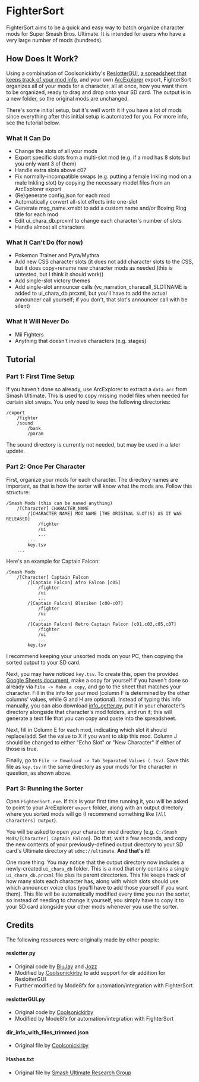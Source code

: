 # FighterSort

FighterSort aims to be a quick and easy way to batch organize character mods for Super Smash Bros. Ultimate. It is intended for users who have a very large number of mods (hundreds).

## How Does It Work?

Using a combination of Coolsonickirby's [ReslotterGUI](https://github.com/CSharpM7/reslotter), [a spreadsheet that keeps track of your mod info](https://docs.google.com/spreadsheets/d/1aaScKKdMVOpkFsszZ-uI_kb3F-kEVy_W5SYR6iWR1I0), and your own [ArcExplorer](https://github.com/ScanMountGoat/ArcExplorer) export, FighterSort organizes all of your mods for a character, all at once, how you want them to be organized, ready to drag and drop onto your SD card. The output is in a new folder, so the original mods are unchanged.

There's some initial setup, but it's well worth it if you have a lot of mods since everything after this initial setup is automated for you. For more info, see the tutorial below.

### What It Can Do

- Change the slots of all your mods
- Export specific slots from a multi-slot mod (e.g. if a mod has 8 slots but you only want 3 of them)
- Handle extra slots above c07
- Fix normally-incompatible swaps (e.g. putting a female Inkling mod on a male Inkling slot) by copying the necessary model files from an ArcExplorer export
- (Re)generate config.json for each mod
- Automatically convert all-slot effects into one-slot
- Generate msg_name.xmsbt to add a custom name and/or Boxing Ring title for each mod
- Edit ui_chara_db.prcxml to change each character's number of slots
- Handle almost all characters

### What It Can't Do (for now)

- Pokemon Trainer and Pyra/Mythra
- Add new CSS character slots (it does not add character slots to the CSS, but it does copy+rename new character mods as needed (this is untested, but I think it should work))
- Add single-slot victory themes
- Add single-slot announcer calls (vc_narration_characall_SLOTNAME is added to ui_chara_db.prcxml, but you'll have to add the actual announcer call yourself; if you don't, that slot's announcer call with be silent)

### What It Will Never Do
- Mii Fighters
- Anything that doesn't involve characters (e.g. stages)

## Tutorial

### Part 1: First Time Setup
If you haven't done so already, use ArcExplorer to extract a `data.arc` from Smash Ultimate. This is used to copy missing model files when needed for certain slot swaps. You only need to keep the following directories:
```
/export
    /fighter
    /sound
        /bank
        /param
```
The sound directory is currently not needed, but may be used in a later update.

### Part 2: Once Per Character
First, organize your mods for each character. The directory names are important, as that is how the sorter will know what the mods are. Follow this structure:
```
/Smash Mods (this can be named anything)
    /[Character] CHARACTER_NAME
        /[CHARACTER_NAME] MOD_NAME [THE ORIGINAL SLOT(S) AS IT WAS RELEASED]
            /fighter
            /ui
            ...
        ...
        key.tsv
    ...
```
Here's an example for Captain Falcon:
```
/Smash Mods
    /[Character] Captain Falcon
        /[Captain Falcon] Afro Falcon [c05]
            /fighter
            /ui
            ...
        /[Captain Falcon] Blaziken [c00-c07]
            /fighter
            /ui
            ...
        /[Captain Falcon] Retro Captain Falcon [c01,c03,c05,c07]
            /fighter
            /ui
            ...
        key.tsv
```
I recommend keeping your unsorted mods on your PC, then copying the sorted output to your SD card.

Next, you may have noticed `key.tsv`. To create this, open the provided [Google Sheets document](https://docs.google.com/spreadsheets/d/1aaScKKdMVOpkFsszZ-uI_kb3F-kEVy_W5SYR6iWR1I0), make a copy for yourself if you haven't done so already via `File -> Make a copy`, and go to the sheet that matches your character. Fill in the info for your mod (column F is determined by the other columns' values, while G and H are optional). Instead of typing this info manually, you can also download [info_getter.py](https://github.com/Mode8fx/FighterSort/blob/main/oneslotnamer.py), put it in your character's directory alongside that character's mod folders, and run it; this will generate a text file that you can copy and paste into the spreadsheet.

Next, fill in Column E for each mod, indicating which slot it should replace/add. Set the value to X if you want to skip this mod. Column J should be changed to either "Echo Slot" or "New Character" if either of those is true.

Finally, go to `File -> Download -> Tab Separated Values (.tsv)`. Save this file as `key.tsv` in the same directory as your mods for the character in question, as shown above.

### Part 3: Running the Sorter
Open `FighterSort.exe`. If this is your first time running it, you will be asked to point to your ArcExplorer `export` folder, along with an output directory where you sorted mods will go (I recommend something like `[All Characters] Output`).

You will be asked to open your character mod directory (e.g. `C:/Smash Mods/[Character] Captain Falcon`). Do that, wait a few seconds, and copy the new contents of your previously-defined output directory to your SD card's Ultimate directory at `sdmc://ultimate`. **And that's it!**

One more thing: You may notice that the output directory now includes a newly-created `ui_chara_db` folder. This is a mod that only contains a single `ui_chara_db.prcxml` file plus its parent directories. This file keeps track of how many slots each character has, along with which slots should use which announcer voice clips (you'll have to add those yourself if you want them). This file will be automatically modified every time you run the sorter, so instead of needing to change it yourself, you simply have to copy it to your SD card alongside your other mods whenever you use the sorter.

## Credits
The following resources were originally made by other people:

#### reslotter.py
- Original code by [BluJay](https://github.com/blu-dev) and [Jozz](https://github.com/jozz024/ssbu-skin-reslotter)
- Modified by [Coolsonickirby](https://github.com/CSharpM7/reslotter) to add support for dir addition for ReslotterGUI
- Further modified by Mode8fx for automation/integration with FighterSort

#### reslotterGUI.py
- Original code by [Coolsonickirby](https://github.com/CSharpM7/reslotter)
- Modified by Mode8fx for automation/integration with FighterSort

#### dir_info_with_files_trimmed.json
- Original file by [Coolsonickirby](https://github.com/CSharpM7/reslotter)

#### Hashes.txt
- Original file by [Smash Ultimate Research Group](https://github.com/ultimate-research/archive-hashes)
